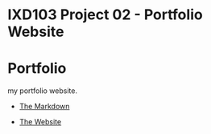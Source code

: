 IXD103 Project 02 - Portfolio Website
======================================

Portfolio
======================================
my portfolio website.

- [The Markdown](https://ryanmcclelland.github.io/portfolio/index.html)

- [The Website](https://ryanmcclelland.github.io/DesignEssay/portfolio/index.html)